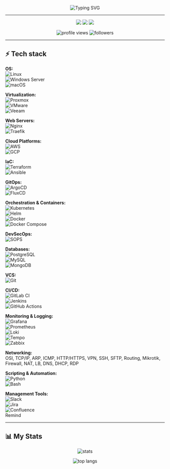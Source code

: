 <p align="center">
  <img src="https://readme-typing-svg.herokuapp.com?size=30&duration=3000&color=00FF00&center=true&vCenter=true&lines=Hi+there!;I'm+ARmrCode;Welcome+to+my+GitHub" alt="Typing SVG" />
</p>

---

<p align="center">
  <a href="https://www.linkedin.com/in/your-linkedin"><img src="https://img.shields.io/badge/LinkedIn-blue?logo=linkedin&logoColor=white" /></a>
  <a href="mailto:your_email@example.com"><img src="https://img.shields.io/badge/Email-red?logo=gmail&logoColor=white" /></a>
  <a href="https://t.me/your_telegram"><img src="https://img.shields.io/badge/Telegram-blue?logo=telegram&logoColor=white" /></a>
</p>

<p align="center">
  <img src="https://komarev.com/ghpvc/?username=ARmrCode&color=green&style=for-the-badge" alt="profile views" />
  <img src="https://img.shields.io/github/followers/ARmrCode?style=for-the-badge&color=blue" alt="followers" />
</p>

---

## ⚡ Tech stack

**OS:**  
![Linux](https://img.shields.io/badge/-Linux-FCC624?style=flat&logo=linux&logoColor=black)  
![Windows Server](https://img.shields.io/badge/-Windows%20Server-0078D6?style=flat&logo=windows&logoColor=white)  
![macOS](https://img.shields.io/badge/-macOS-000000?style=flat&logo=apple&logoColor=white)  

**Virtualization:**  
![Proxmox](https://img.shields.io/badge/-Proxmox-E57000?style=flat&logo=proxmox&logoColor=white)  
![VMware](https://img.shields.io/badge/-VMware-607078?style=flat&logo=vmware&logoColor=white)  
![Veeam](https://img.shields.io/badge/-Veeam-00B336?style=flat&logo=veeam&logoColor=white)  

**Web Servers:**  
![Nginx](https://img.shields.io/badge/-Nginx-009639?style=flat&logo=nginx&logoColor=white)  
![Traefik](https://img.shields.io/badge/-Traefik-24A1C1?style=flat&logo=traefikmesh&logoColor=white)  

**Cloud Platforms:**  
![AWS](https://img.shields.io/badge/-AWS-232F3E?style=flat&logo=amazon-aws&logoColor=white)  
![GCP](https://img.shields.io/badge/-Google%20Cloud-4285F4?style=flat&logo=google-cloud&logoColor=white)  

**IaC:**  
![Terraform](https://img.shields.io/badge/-Terraform-623CE4?style=flat&logo=terraform&logoColor=white)  
![Ansible](https://img.shields.io/badge/-Ansible-EE0000?style=flat&logo=ansible&logoColor=white)  

**GitOps:**  
![ArgoCD](https://img.shields.io/badge/-ArgoCD-FE4D00?style=flat&logo=argo&logoColor=white)  
![FluxCD](https://img.shields.io/badge/-FluxCD-5A22A6?style=flat&logo=flux&logoColor=white)  

**Orchestration & Containers:**  
![Kubernetes](https://img.shields.io/badge/-Kubernetes-326CE5?style=flat&logo=kubernetes&logoColor=white)  
![Helm](https://img.shields.io/badge/-Helm-0F1689?style=flat&logo=helm&logoColor=white)  
![Docker](https://img.shields.io/badge/-Docker-2496ED?style=flat&logo=docker&logoColor=white)  
![Docker Compose](https://img.shields.io/badge/-Docker%20Compose-2496ED?style=flat&logo=docker&logoColor=white)  

**DevSecOps:**  
![SOPS](https://img.shields.io/badge/-SOPS-FFD700?style=flat&logo=gnupg&logoColor=black)  

**Databases:**  
![PostgreSQL](https://img.shields.io/badge/-PostgreSQL-336791?style=flat&logo=postgresql&logoColor=white)  
![MySQL](https://img.shields.io/badge/-MySQL-4479A1?style=flat&logo=mysql&logoColor=white)  
![MongoDB](https://img.shields.io/badge/-MongoDB-47A248?style=flat&logo=mongodb&logoColor=white)  

**VCS:**  
![Git](https://img.shields.io/badge/-Git-F05032?style=flat&logo=git&logoColor=white)  

**CI/CD:**  
![GitLab CI](https://img.shields.io/badge/-GitLab%20CI-FC6D26?style=flat&logo=gitlab&logoColor=white)  
![Jenkins](https://img.shields.io/badge/-Jenkins-D24939?style=flat&logo=jenkins&logoColor=white)  
![GitHub Actions](https://img.shields.io/badge/-GitHub%20Actions-2088FF?style=flat&logo=github-actions&logoColor=white)  

**Monitoring & Logging:**  
![Grafana](https://img.shields.io/badge/-Grafana-F46800?style=flat&logo=grafana&logoColor=white)  
![Prometheus](https://img.shields.io/badge/-Prometheus-E6522C?style=flat&logo=prometheus&logoColor=white)  
![Loki](https://img.shields.io/badge/-Loki-00B48A?style=flat&logo=grafana&logoColor=white)  
![Tempo](https://img.shields.io/badge/-Tempo-FFB800?style=flat&logo=grafana&logoColor=black)  
![Zabbix](https://img.shields.io/badge/-Zabbix-DC382D?style=flat&logo=zabbix&logoColor=white)  

**Networking:**  
OSI, TCP/IP, ARP, ICMP, HTTP/HTTPS, VPN, SSH, SFTP, Routing, Mikrotik, Firewall, NAT, LB, DNS, DHCP, RDP  

**Scripting & Automation:**  
![Python](https://img.shields.io/badge/-Python-3776AB?style=flat&logo=python&logoColor=white)  
![Bash](https://img.shields.io/badge/-Bash-4EAA25?style=flat&logo=gnu-bash&logoColor=white)  

**Management Tools:**  
![Slack](https://img.shields.io/badge/-Slack-4A154B?style=flat&logo=slack&logoColor=white)  
![Jira](https://img.shields.io/badge/-Jira-0052CC?style=flat&logo=jira&logoColor=white)  
![Confluence](https://img.shields.io/badge/-Confluence-172B4D?style=flat&logo=confluence&logoColor=white)  
Remind  

---

## 📊 My Stats

<p align="center">
  <img src="https://github-readme-stats.vercel.app/api?username=ARmrCode&show_icons=true&theme=tokyonight" alt="stats" />
</p>

<p align="center">
  <img src="https://github-readme-stats.vercel.app/api/top-langs/?username=ARmrCode&layout=compact&theme=tokyonight" alt="top langs" />
</p>

